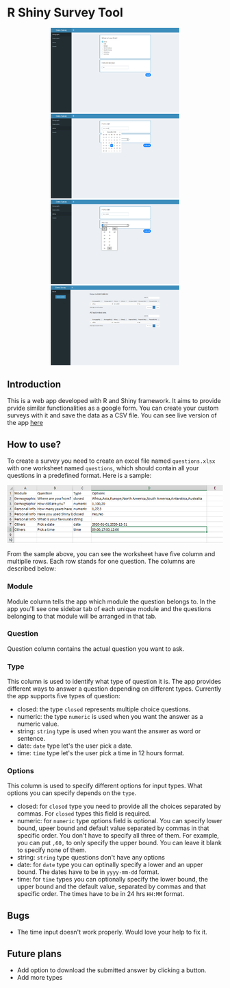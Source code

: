 # R Shiny Survey Tool
<p align = "center">
<img src="Screenshots/ss1.png" width = "300px">
<img src="Screenshots/ss2.png" width = "300px">
<img src="Screenshots/ss3.png" width = "300px">
<img src="Screenshots/ss4.png" width = "300px">
</p>

## Introduction
This is a web app developed with R and Shiny framework. It aims to provide prvide similar functionalities as a google form. You can create your custom surveys with it and save the data as a CSV file.
You can see live version of the app [here](https://shiny.wahidkhan.me/shiny-servey/)

## How to use?
To create a survey you need to create an excel file named `questions.xlsx` with one worksheet named `questions`, which should contain all your questions in a predefined format. Here is a sample:


<img src="Screenshots/ss5.png">

From the sample above, you can see the worksheet have five column and multiplle rows. Each row stands for one question. The columns are described below:

### Module
Module column tells the app which module the question belongs to. In the app you'll see one sidebar tab of each unique module and the questions belonging to that module will be arranged in that tab.

### Question
Question column contains the actual question you want to ask.

### Type
This column is used to identify what type of question it is. The app provides different ways to answer a question depending on different types. Currently the app supports five types of question:

* closed: the type `closed` represents multiple choice questions.
* numeric: the type `numeric` is used when you want the answer as a numeric value.
* string: `string` type is used when you want the answer as word or sentence.
* date: `date` type let's the user pick a date.
* time: `time` type let's the user pick a time in 12 hours format.

### Options
This column is used to specify different options for input types. What options you can specify depends on the `type`. 

* closed: for `closed` type you need to provide all the choices separated by commas. For `closed` types this field is required.
* numeric: for `numeric` type options field is optional. You can specify lower bound, upeer bound and default value separated by commas in that specific order. You don't have to specify all three of them. For example, you can put `,60,` to only specify the upper bound. You can leave it blank to specify none of them.
* string: `string` type questions don't have any options
* date: for `date` type you can optinally specify a lower and an upper bound. The dates have to be in `yyyy-mm-dd` format.
* time: for `time` types you can optionally specify the lower bound, the upper bound and the default value, separated by commas and that specific order. The times have to be in 24 hrs `HH:MM` format.

## Bugs

* The time input doesn't work properly. Would love your help to fix it.

## Future plans

* Add option to download the submitted answer by clicking a button.
* Add more types